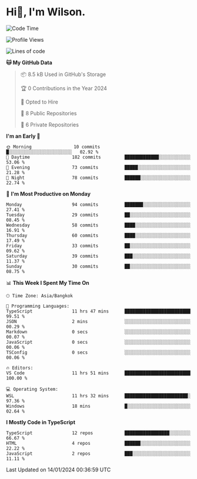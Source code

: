 # Hi👋, I'm Wilson.
<!--START_SECTION:waka-->
![Code Time](http://img.shields.io/badge/Code%20Time-1%2C148%20hrs%2039%20mins-blue)

![Profile Views](http://img.shields.io/badge/Profile%20Views-23-blue)

![Lines of code](https://img.shields.io/badge/From%20Hello%20World%20I%27ve%20Written-164.0%20thousand%20lines%20of%20code-blue)

**🐱 My GitHub Data** 

> 📦 8.5 kB Used in GitHub's Storage 
 > 
> 🏆 0 Contributions in the Year 2024
 > 
> 💼 Opted to Hire
 > 
> 📜 8 Public Repositories 
 > 
> 🔑 6 Private Repositories 
 > 
**I'm an Early 🐤** 

```text
🌞 Morning                10 commits          █░░░░░░░░░░░░░░░░░░░░░░░░   02.92 % 
🌆 Daytime                182 commits         █████████████░░░░░░░░░░░░   53.06 % 
🌃 Evening                73 commits          █████░░░░░░░░░░░░░░░░░░░░   21.28 % 
🌙 Night                  78 commits          ██████░░░░░░░░░░░░░░░░░░░   22.74 % 
```
📅 **I'm Most Productive on Monday** 

```text
Monday                   94 commits          ███████░░░░░░░░░░░░░░░░░░   27.41 % 
Tuesday                  29 commits          ██░░░░░░░░░░░░░░░░░░░░░░░   08.45 % 
Wednesday                58 commits          ████░░░░░░░░░░░░░░░░░░░░░   16.91 % 
Thursday                 60 commits          ████░░░░░░░░░░░░░░░░░░░░░   17.49 % 
Friday                   33 commits          ██░░░░░░░░░░░░░░░░░░░░░░░   09.62 % 
Saturday                 39 commits          ███░░░░░░░░░░░░░░░░░░░░░░   11.37 % 
Sunday                   30 commits          ██░░░░░░░░░░░░░░░░░░░░░░░   08.75 % 
```


📊 **This Week I Spent My Time On** 

```text
🕑︎ Time Zone: Asia/Bangkok

💬 Programming Languages: 
TypeScript               11 hrs 47 mins      █████████████████████████   99.51 % 
JSON                     2 mins              ░░░░░░░░░░░░░░░░░░░░░░░░░   00.29 % 
Markdown                 0 secs              ░░░░░░░░░░░░░░░░░░░░░░░░░   00.07 % 
JavaScript               0 secs              ░░░░░░░░░░░░░░░░░░░░░░░░░   00.06 % 
TSConfig                 0 secs              ░░░░░░░░░░░░░░░░░░░░░░░░░   00.06 % 

🔥 Editors: 
VS Code                  11 hrs 51 mins      █████████████████████████   100.00 % 

💻 Operating System: 
WSL                      11 hrs 32 mins      ████████████████████████░   97.36 % 
Windows                  18 mins             █░░░░░░░░░░░░░░░░░░░░░░░░   02.64 % 
```

**I Mostly Code in TypeScript** 

```text
TypeScript               12 repos            █████████████████░░░░░░░░   66.67 % 
HTML                     4 repos             ██████░░░░░░░░░░░░░░░░░░░   22.22 % 
JavaScript               2 repos             ███░░░░░░░░░░░░░░░░░░░░░░   11.11 % 
```




 Last Updated on 14/01/2024 00:36:59 UTC
<!--END_SECTION:waka-->
